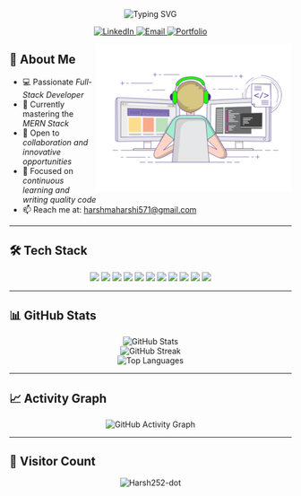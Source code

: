 <!-- 🌟 Typing effect headline -->
<div align="center">
  <img src="https://readme-typing-svg.herokuapp.com?font=Fira+Code&size=30&duration=3000&pause=1000&color=2E9FFF&center=true&vCenter=true&width=500&lines=Hi%2C+I'm+Harsh+Maharshi;Full-Stack+Developer;Web+Enthusiast;MERN+Stack+Specialist" alt="Typing SVG" />
</div>

<!-- 💼 Contact & Links -->
<p align="center">
  <a href="www.linkedin.com/in/harsh-maharshi-756b912a5" target="_blank">
    <img src="https://img.shields.io/badge/Linkedin-harsh-maharshi-756b912a5style=for-the-badge&logo=linkedin&logoColor=white" alt="LinkedIn" />
  </a>
  <a href="harshmaharshi571@gmail.com">
    <img src="https://img.shields.io/badge/Gmail-harshmaharshi571@gmail.com-D14836?style=for-the-badge&logo=gmail&logoColor=white" alt="Email" />
  </a>
  <a href="https://harsh252-dot-github-io.netlify.app/" target="_blank">
    <img src="https://img.shields.io/badge/Portfolio-Visit-black?style=for-the-badge&logo=about.me&logoColor=white" alt="Portfolio" />
  </a>
</p>

<!-- 👨‍💻 Right aligned animated coding GIF -->
<img align="right" alt="Coding" width="350" src="https://raw.githubusercontent.com/devSouvik/devSouvik/master/gif3.gif" />

## 🚀 About Me

- 💻 Passionate *Full-Stack Developer*
- 🧠 Currently mastering the *MERN Stack*
- 🤝 Open to *collaboration and innovative opportunities*
- 🎯 Focused on *continuous learning and writing quality code*
- 📫 Reach me at: harshmaharshi571@gmail.com

---

## 🛠 Tech Stack

<p align="center">
  <img src="https://img.shields.io/badge/HTML-E34F26?style=for-the-badge&logo=html5&logoColor=white"/>
  <img src="https://img.shields.io/badge/CSS-1572B6?style=for-the-badge&logo=css3&logoColor=white"/>
  <img src="https://img.shields.io/badge/JavaScript-F7DF1E?style=for-the-badge&logo=javascript&logoColor=black"/>
  <img src="https://img.shields.io/badge/React-20232A?style=for-the-badge&logo=react&logoColor=61DAFB"/>
  <img src="https://img.shields.io/badge/Node.js-339933?style=for-the-badge&logo=nodedotjs&logoColor=white"/>
  <img src="https://img.shields.io/badge/Express.js-000000?style=for-the-badge&logo=express&logoColor=white"/>
  <img src="https://img.shields.io/badge/MongoDB-47A248?style=for-the-badge&logo=mongodb&logoColor=white"/>
  <img src="https://img.shields.io/badge/MySQL-005C84?style=for-the-badge&logo=mysql&logoColor=white"/>
  <img src="https://img.shields.io/badge/Bootstrap-7952B3?style=for-the-badge&logo=bootstrap&logoColor=white"/>
  <img src="https://img.shields.io/badge/TailwindCSS-06B6D4?style=for-the-badge&logo=tailwindcss&logoColor=white"/>
  <img src="https://img.shields.io/badge/SASS-CC6699?style=for-the-badge&logo=sass&logoColor=white"/>
</p>

---

## 📊 GitHub Stats

<div align="center">
  <img src="https://github-readme-stats.vercel.app/api?username=Harsh252-dot&show_icons=true&theme=tokyonight&count_private=true&hide_border=false" alt="GitHub Stats" />
  <br />
  <img src="https://github-readme-streak-stats.herokuapp.com/?user=Harsh252-dot&theme=tokyonight&hide_border=false" alt="GitHub Streak" />
  <br />
  <img src="https://github-readme-stats.vercel.app/api/top-langs/?username=Harsh252-dot&layout=compact&theme=tokyonight&hide_border=false" alt="Top Languages" />
</div>

---

## 📈 Activity Graph

<div align="center">
  <img src="https://github-readme-activity-graph.vercel.app/graph?username=Harsh252-dot&bg_color=1e1e1e&color=00bfff&line=5dbeff&point=ffffff&area=true&hide_border=true" alt="GitHub Activity Graph"/>
</div>

---

## 👀 Visitor Count

<p align="center">
  <img src="https://komarev.com/ghpvc/?username=Harsh252-dot&label=Profile+Views&color=0e75b6&style=flat" alt="Harsh252-dot" />
</p>
